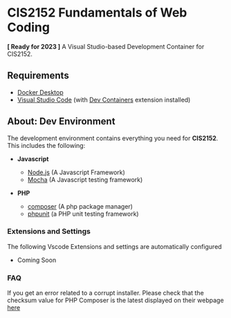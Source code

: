 # CIS2152 Fundamentals of Web Coding

**[ Ready for 2023 ]** 
A Visual Studio-based Development Container for CIS2152.


## Requirements

- [Docker Desktop](https://www.docker.com/products/docker-desktop/)
- [Visual Studio Code](https://code.visualstudio.com/) (with [Dev Containers]() extension installed)

## About: Dev Environment

The development environment contains everything you need for **CIS2152**. This includes the following:

- **Javascript**

  - [Node.js](https://nodejs.org/en) (A Javascript Framework)
  - [Mocha](https://github.com/mochajs/mocha) (A Javascript testing framework)
- **PHP**

  - [composer](https://getcomposer.org/) (A php package manager)
  - [phpunit](https://phpunit.de/) (a PHP unit testing framework)

### Extensions and Settings

The following Vscode Extensions and settings are automatically configured

- Coming Soon

### FAQ

If you get an error related to a corrupt installer. Please check that the checksum value for PHP Composer is the latest displayed on their webpage [here](https://getcomposer.org/download/)

